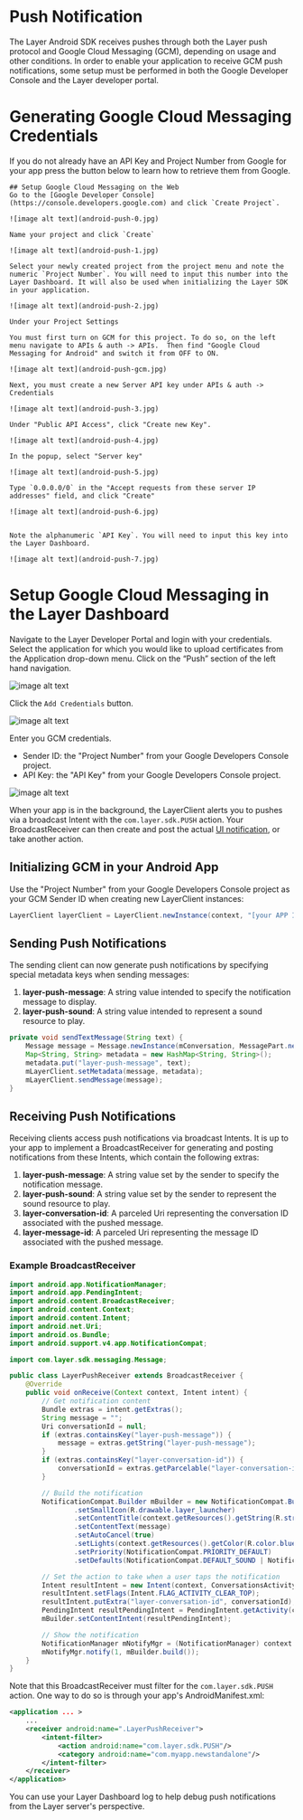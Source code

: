 # Push Notification
The Layer Android SDK receives pushes through both the Layer push protocol and Google Cloud Messaging (GCM), depending on usage and other conditions. In order to enable your application to receive GCM push notifications, some setup must be performed in both the Google Developer Console and the Layer developer portal.

# Generating Google Cloud Messaging Credentials
If you do not already have an API Key and Project Number from Google for your app press the button below to learn how to retrieve them from Google.
```collapse
## Setup Google Cloud Messaging on the Web
Go to the [Google Developer Console](https://console.developers.google.com) and click `Create Project`.

![image alt text](android-push-0.jpg)

Name your project and click `Create`

![image alt text](android-push-1.jpg)

Select your newly created project from the project menu and note the numeric `Project Number`. You will need to input this number into the Layer Dashboard. It will also be used when initializing the Layer SDK in your application.

![image alt text](android-push-2.jpg)

Under your Project Settings

You must first turn on GCM for this project. To do so, on the left menu navigate to APIs & auth -> APIs.  Then find "Google Cloud Messaging for Android" and switch it from OFF to ON.

![image alt text](android-push-gcm.jpg)

Next, you must create a new Server API key under APIs & auth -> Credentials

![image alt text](android-push-3.jpg)

Under "Public API Access", click "Create new Key".

![image alt text](android-push-4.jpg)

In the popup, select "Server key"

![image alt text](android-push-5.jpg)

Type `0.0.0.0/0` in the "Accept requests from these server IP addresses" field, and click "Create"

![image alt text](android-push-6.jpg)


Note the alphanumeric `API Key`. You will need to input this key into the Layer Dashboard.

![image alt text](android-push-7.jpg)
```
# Setup Google Cloud Messaging in the Layer Dashboard

Navigate to the Layer Developer Portal and login with your credentials. Select the application for which you would like to upload certificates from the Application drop-down menu. Click on the “Push” section of the left hand navigation.

![image alt text](android-push-8.jpg)

Click the `Add Credentials` button.

![image alt text](android-push-9.jpg)

Enter you GCM credentials.

  * Sender ID: the "Project Number" from your Google Developers Console project.
  * API Key: the "API Key" from your Google Developers Console project.

![image alt text](android-push-10.jpg)

When your app is in the background, the LayerClient alerts you to pushes via a broadcast Intent with the `com.layer.sdk.PUSH` action.  Your BroadcastReceiver can then create and post the actual [UI notification](http://developer.android.com/guide/topics/ui/notifiers/notifications.html), or take another action.

## Initializing GCM in your Android App
Use the "Project Number" from your Google Developers Console project as your GCM Sender ID when creating new LayerClient instances:

``` java
LayerClient layerClient = LayerClient.newInstance(context, "[your APP ID]", "[your GCM sender ID]");
```


## Sending Push Notifications
The sending client can now generate push notifications by specifying special metadata keys when sending messages:

   1. **layer-push-message**: A string value intended to specify the notification message to display.
   2. **layer-push-sound**: A string value intended to represent a sound resource to play.

``` java
private void sendTextMessage(String text) {
    Message message = Message.newInstance(mConversation, MessagePart.newInstance("text/plain", text.getBytes()));
    Map<String, String> metadata = new HashMap<String, String>();
    metadata.put("layer-push-message", text);
    mLayerClient.setMetadata(message, metadata);
    mLayerClient.sendMessage(message);
}
```


## Receiving Push Notifications
Receiving clients access push notifications via broadcast Intents.  It is up to your app to implement a BroadcastReceiver for generating and posting notifications from these Intents, which contain the following extras:

   1. **layer-push-message**: A string value set by the sender to specify the notification message.
   2. **layer-push-sound**: A string value set by the sender to represent the sound resource to play.
   3. **layer-conversation-id**: A parceled Uri representing the conversation ID associated with the pushed message.
   4. **layer-message-id**: A parceled Uri representing the message ID associated with the pushed message.


### Example BroadcastReceiver
``` java
import android.app.NotificationManager;
import android.app.PendingIntent;
import android.content.BroadcastReceiver;
import android.content.Context;
import android.content.Intent;
import android.net.Uri;
import android.os.Bundle;
import android.support.v4.app.NotificationCompat;

import com.layer.sdk.messaging.Message;

public class LayerPushReceiver extends BroadcastReceiver {
    @Override
    public void onReceive(Context context, Intent intent) {
        // Get notification content
        Bundle extras = intent.getExtras();
        String message = "";
        Uri conversationId = null;
        if (extras.containsKey("layer-push-message")) {
            message = extras.getString("layer-push-message");
        }
        if (extras.containsKey("layer-conversation-id")) {
            conversationId = extras.getParcelable("layer-conversation-id");
        }

        // Build the notification
        NotificationCompat.Builder mBuilder = new NotificationCompat.Builder(context)
                .setSmallIcon(R.drawable.layer_launcher)
                .setContentTitle(context.getResources().getString(R.string.app_name))
                .setContentText(message)
                .setAutoCancel(true)
                .setLights(context.getResources().getColor(R.color.blue), 100, 1900)
                .setPriority(NotificationCompat.PRIORITY_DEFAULT)
                .setDefaults(NotificationCompat.DEFAULT_SOUND | NotificationCompat.DEFAULT_VIBRATE);

        // Set the action to take when a user taps the notification
        Intent resultIntent = new Intent(context, ConversationsActivity.class);
        resultIntent.setFlags(Intent.FLAG_ACTIVITY_CLEAR_TOP);
        resultIntent.putExtra("layer-conversation-id", conversationId);
        PendingIntent resultPendingIntent = PendingIntent.getActivity(context, 0, resultIntent, PendingIntent.FLAG_CANCEL_CURRENT);
        mBuilder.setContentIntent(resultPendingIntent);

        // Show the notification
        NotificationManager mNotifyMgr = (NotificationManager) context.getSystemService(Context.NOTIFICATION_SERVICE);
        mNotifyMgr.notify(1, mBuilder.build());
    }
}
```

Note that this BroadcastReceiver must filter for the `com.layer.sdk.PUSH` action.  One way to do so is through your app's AndroidManifest.xml:

``` xml
<application ... >
    ...
    <receiver android:name=".LayerPushReceiver">
        <intent-filter>
            <action android:name="com.layer.sdk.PUSH"/>
            <category android:name="com.myapp.newstandalone"/>
        </intent-filter>
    </receiver>
</application>
```

You can use your Layer Dashboard log to help debug push notifications from the Layer server's perspective.
